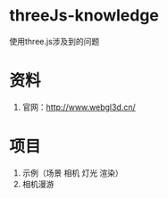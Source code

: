 # threeJs-knowledge
使用three.js涉及到的问题

# 资料
1. 官网：http://www.webgl3d.cn/

# 项目
1. 示例（场景 相机 灯光 渲染）
2. 相机漫游
